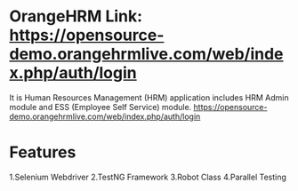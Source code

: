 # OrangeHRM Link: https://opensource-demo.orangehrmlive.com/web/index.php/auth/login 
It is Human Resources Management (HRM) application includes HRM Admin module and ESS (Employee Self Service) module.
https://opensource-demo.orangehrmlive.com/web/index.php/auth/login 

# Features
1.Selenium Webdriver
2.TestNG Framework
3.Robot Class
4.Parallel Testing
